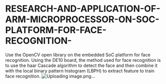 # RESEARCH-AND-APPLICATION-OF-ARM-MICROPROCESSOR-ON-SOC-PLATFORM-FOR-FACE-RECOGNITION-
Use the OpenCV open library on the  embedded SoC platform for face recognition. Using the DE10 board, the method used for face  recognition is to use the haar Cascade algorithm to detect the face and then combine it with  the local binary pattern histogram (LBPH) to extract feature to train face recognition.
![Uploading image.png…]()
